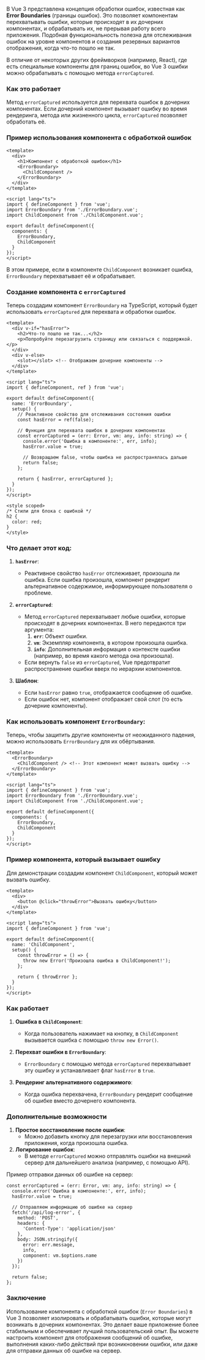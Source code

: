 В Vue 3 представлена концепция обработки ошибок, известная как **Error Boundaries** (границы ошибок). Это позволяет компонентам перехватывать ошибки, которые происходят в их дочерних компонентах, и обрабатывать их, не прерывая работу всего приложения. Подобная функциональность полезна для отслеживания ошибок на уровне компонентов и создания резервных вариантов отображения, когда что-то пошло не так.

В отличие от некоторых других фреймворков (например, React), где есть специальные компоненты для границ ошибок, во Vue 3 ошибки можно обрабатывать с помощью метода `errorCaptured`.

### Как это работает

Метод `errorCaptured` используется для перехвата ошибок в дочерних компонентах. Если дочерний компонент вызывает ошибку во время рендеринга, метода или жизненного цикла, `errorCaptured` позволяет обработать её.

### Пример использования компонента с обработкой ошибок

```TS
<template>
  <div>
    <h1>Компонент с обработкой ошибок</h1>
    <ErrorBoundary>
      <ChildComponent />
    </ErrorBoundary>
  </div>
</template>

<script lang="ts">
import { defineComponent } from 'vue';
import ErrorBoundary from './ErrorBoundary.vue';
import ChildComponent from './ChildComponent.vue';

export default defineComponent({
  components: {
    ErrorBoundary,
    ChildComponent
  }
});
</script>
```

В этом примере, если в компоненте `ChildComponent` возникает ошибка, `ErrorBoundary` перехватывает её и обрабатывает.

### Создание компонента с `errorCaptured`

Теперь создадим компонент `ErrorBoundary` на TypeScript, который будет использовать `errorCaptured` для перехвата и обработки ошибок.

```TS
<template>
  <div v-if="hasError">
    <h2>Что-то пошло не так...</h2>
    <p>Попробуйте перезагрузить страницу или связаться с поддержкой.</p>
  </div>
  <div v-else>
    <slot></slot> <!-- Отображаем дочерние компоненты -->
  </div>
</template>

<script lang="ts">
import { defineComponent, ref } from 'vue';

export default defineComponent({
  name: 'ErrorBoundary',
  setup() {
    // Реактивное свойство для отслеживания состояния ошибки
    const hasError = ref(false);

    // Функция для перехвата ошибок в дочерних компонентах
    const errorCaptured = (err: Error, vm: any, info: string) => {
      console.error('Ошибка в компоненте:', err, info);
      hasError.value = true;

      // Возвращаем false, чтобы ошибка не распространялась дальше
      return false;
    };

    return { hasError, errorCaptured };
  }
});
</script>

<style scoped>
/* Стили для блока с ошибкой */
h2 {
  color: red;
}
</style>
```

### Что делает этот код:

1. **`hasError`**:
    
    - Реактивное свойство `hasError` отслеживает, произошла ли ошибка. Если ошибка произошла, компонент рендерит альтернативное содержимое, информирующее пользователя о проблеме.
2. **`errorCaptured`**:
    
    - Метод `errorCaptured` перехватывает любые ошибки, которые происходят в дочерних компонентах. В него передаются три аргумента:
        1. **`err`**: Объект ошибки.
        2. **`vm`**: Экземпляр компонента, в котором произошла ошибка.
        3. **`info`**: Дополнительная информация о контексте ошибки (например, во время какого метода она произошла).
    - Если вернуть `false` из `errorCaptured`, Vue предотвратит распространение ошибки вверх по иерархии компонентов.
3. **Шаблон**:
    
    - Если `hasError` равно `true`, отображается сообщение об ошибке.
    - Если ошибок нет, компонент отображает свой слот (то есть дочерние компоненты).

### Как использовать компонент `ErrorBoundary`:

Теперь, чтобы защитить другие компоненты от неожиданного падения, можно использовать `ErrorBoundary` для их обёртывания.

```TS
<template>
  <ErrorBoundary>
    <ChildComponent /> <!-- Этот компонент может вызвать ошибку -->
  </ErrorBoundary>
</template>

<script lang="ts">
import { defineComponent } from 'vue';
import ErrorBoundary from './ErrorBoundary.vue';
import ChildComponent from './ChildComponent.vue';

export default defineComponent({
  components: {
    ErrorBoundary,
    ChildComponent
  }
});
</script>
```

### Пример компонента, который вызывает ошибку

Для демонстрации создадим компонент `ChildComponent`, который может вызвать ошибку.

```TS
<template>
  <div>
    <button @click="throwError">Вызвать ошибку</button>
  </div>
</template>

<script lang="ts">
import { defineComponent } from 'vue';

export default defineComponent({
  name: 'ChildComponent',
  setup() {
    const throwError = () => {
      throw new Error('Произошла ошибка в ChildComponent!');
    };

    return { throwError };
  }
});
</script>
```

### Как работает

1. **Ошибка в `ChildComponent`**:
    
    - Когда пользователь нажимает на кнопку, в `ChildComponent` вызывается ошибка с помощью `throw new Error()`.
2. **Перехват ошибки в `ErrorBoundary`**:
    
    - `ErrorBoundary` с помощью метода `errorCaptured` перехватывает эту ошибку и устанавливает флаг `hasError` в `true`.
3. **Рендеринг альтернативного содержимого**:
    
    - Когда ошибка перехвачена, `ErrorBoundary` рендерит сообщение об ошибке вместо дочернего компонента.

### Дополнительные возможности

1. **Простое восстановление после ошибки**:
    - Можно добавить кнопку для перезагрузки или восстановления приложения, когда произошла ошибка.
2. **Логирование ошибок**:
    - В методе `errorCaptured` можно отправлять ошибки на внешний сервер для дальнейшего анализа (например, с помощью API).

Пример отправки данных об ошибке на сервер:

```TS
const errorCaptured = (err: Error, vm: any, info: string) => {
  console.error('Ошибка в компоненте:', err, info);
  hasError.value = true;

  // Отправляем информацию об ошибке на сервер
  fetch('/api/log-error', {
    method: 'POST',
    headers: {
      'Content-Type': 'application/json'
    },
    body: JSON.stringify({
      error: err.message,
      info,
      component: vm.$options.name
    })
  });

  return false;
};
```

### Заключение

Использование компонента с обработкой ошибок (`Error Boundaries`) в Vue 3 позволяет изолировать и обрабатывать ошибки, которые могут возникать в дочерних компонентах. Это делает ваше приложение более стабильным и обеспечивает лучший пользовательский опыт. Вы можете настроить компонент для отображения сообщений об ошибке, выполнения каких-либо действий при возникновении ошибки, или даже для отправки данных об ошибке на сервер.
